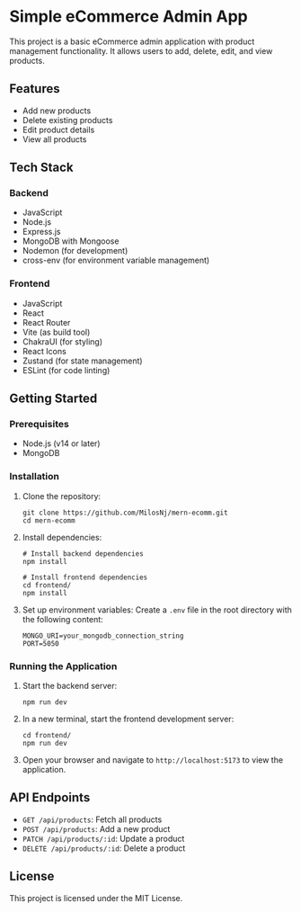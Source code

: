 # Simple eCommerce Admin App

This project is a basic eCommerce admin application with product management functionality. It allows users to add, delete, edit, and view products.

## Features

- Add new products
- Delete existing products
- Edit product details
- View all products

## Tech Stack

### Backend
- JavaScript
- Node.js
- Express.js
- MongoDB with Mongoose
- Nodemon (for development)
- cross-env (for environment variable management)

### Frontend
- JavaScript
- React
- React Router
- Vite (as build tool)
- ChakraUI (for styling)
- React Icons
- Zustand (for state management)
- ESLint (for code linting)

## Getting Started

### Prerequisites

- Node.js (v14 or later)
- MongoDB

### Installation

1. Clone the repository:
   ```
   git clone https://github.com/MilosNj/mern-ecomm.git
   cd mern-ecomm
   ```

2. Install dependencies:
   ```
   # Install backend dependencies
   npm install

   # Install frontend dependencies
   cd frontend/
   npm install
   ```

3. Set up environment variables:
   Create a `.env` file in the root directory with the following content:
   ```
   MONGO_URI=your_mongodb_connection_string
   PORT=5050
   ```

### Running the Application

1. Start the backend server:
   ```
   npm run dev
   ```

2. In a new terminal, start the frontend development server:
   ```
   cd frontend/
   npm run dev
   ```

3. Open your browser and navigate to `http://localhost:5173` to view the application.

## API Endpoints

- `GET /api/products`: Fetch all products
- `POST /api/products`: Add a new product
- `PATCH /api/products/:id`: Update a product
- `DELETE /api/products/:id`: Delete a product

## License

This project is licensed under the MIT License.
